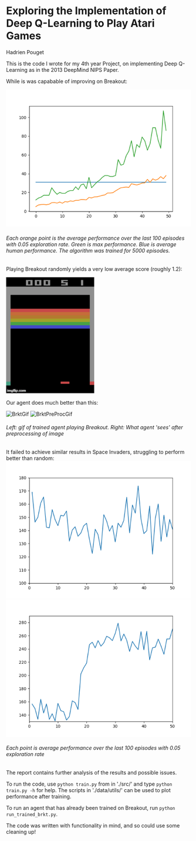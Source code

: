 # Exploring the Implementation of Deep Q-Learning to Play Atari Games

Hadrien Pouget

This is the code I wrote for my 4th year Project, on implementing Deep Q-Learning as in the 2013 DeepMind NIPS Paper.

While is was capabable of improving on Breakout:

![BrktPrf](/src/data/not_runs/brktperformance.png)

###### Each orange point is the average performance over the last 100 episodes with 0.05 exploration rate. Green is max performance. Blue is average human performance. The algorithm was trained for 5000 episodes.

Playing Breakout randomly yields a very low average score (roughly 1.2):

![BrktRandGif](/src/data/not_runs/brkt_rand.gif)

Our agent does much better than this:

![BrktGif](/src/data/not_runs/brkt.gif)
![BrktPreProcGif](src/data/not_runs/brkt_pre_proc.gif)

###### Left: gif of trained agent playing Breakout. Right: What agent 'sees' after preprocessing of image

It failed to achieve similar results in Space Invaders, struggling to perform better than random:
![SpInvPrf](/src/data/not_runs/spinvperformance.png)
![SpInvPrf2](/src/data/not_runs/spinv2performance.png)

###### Each point is average performance over the last 100 episodes with 0.05 exploration rate

The report contains further analysis of the results and possible issues.


To run the code, use `python train.py` from in './src/' and type `python train.py -h` for help. The scripts in './data/utils/' can be used to plot performance after training.

To run an agent that has already been trained on Breakout, run `python run_trained_brkt.py`.

The code was written with functionality in mind, and so could use some cleaning up!